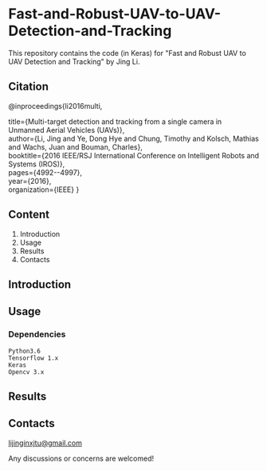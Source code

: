# Fast-and-Robust-UAV-to-UAV-Detection-and-Tracking
This repository contains the code (in Keras) for "Fast and Robust UAV to UAV Detection and Tracking" by Jing Li.
## Citation
@inproceedings{li2016multi,

  title={Multi-target detection and tracking from a single camera in Unmanned Aerial Vehicles (UAVs)},  
  author={Li, Jing and Ye, Dong Hye and Chung, Timothy and Kolsch, Mathias and Wachs, Juan and Bouman, Charles},  
  booktitle={2016 IEEE/RSJ International Conference on Intelligent Robots and Systems (IROS)},  
  pages={4992--4997},  
  year={2016},  
  organization={IEEE}
}

## Content
1. Introduction
2. Usage
3. Results
4. Contacts

## Introduction

## Usage
### Dependencies

    Python3.6
    Tensorflow 1.x
    Keras
    Opencv 3.x    



## Results

## Contacts
lijinginxjtu@gmail.com

Any discussions or concerns are welcomed!
